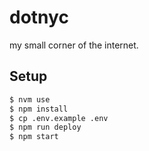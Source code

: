# dotnyc

my small corner of the internet.

## Setup

```sh
$ nvm use
$ npm install
$ cp .env.example .env
$ npm run deploy
$ npm start
```